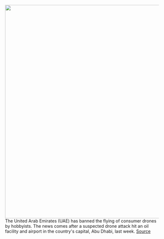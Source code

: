 <img src='https://cdn.vox-cdn.com/thumbor/hkS2pH44uwD2xnyaOgw1uHzu3gA=/0x0:2500x1667/1200x800/filters:focal(1050x634:1450x1034)/cdn.vox-cdn.com/uploads/chorus_image/image/70424844/best-drone-phantom-3dr-.0.0.jpg' width='700px' /><br/>
The United Arab Emirates (UAE) has banned the flying of consumer drones by hobbyists. The news comes after a suspected drone attack hit an oil facility and airport in the country's capital, Abu Dhabi, last week.
<a href='https://www.theverge.com/2022/1/24/22898614/united-arab-emirates-uae-ban-recreational-drone-attack'> Source <a/>